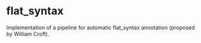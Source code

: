 # flat_syntax
Implementation of a pipeline for automatic flat_syntax annotation (proposed by William Croft).
